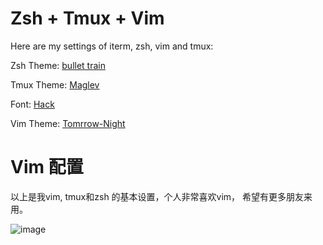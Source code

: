 # Zsh + Tmux + Vim

Here are my settings of iterm, zsh, vim and tmux:

Zsh Theme: [bullet train](https://github.com/caiogondim/bullet-train-oh-my-zsh-theme)

Tmux Theme: [Maglev](https://github.com/caiogondim/maglev)

Font: [Hack](http://sourcefoundry.org/hack/)

Vim Theme: [Tomrrow-Night](https://github.com/chriskempson/tomorrow-theme)

# Vim 配置

以上是我vim, tmux和zsh 的基本设置，个人非常喜欢vim， 希望有更多朋友来用。

![image](https://github.com/yifanchen/dotfiles/blob/master/vim1.png "my zsh + tmux + vim")

